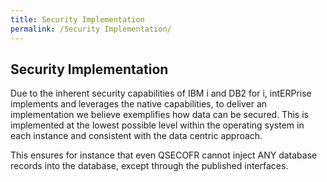 ```yaml
---
title: Security Implementation
permalink: /Security Implementation/
---
```


## Security Implementation

Due to the inherent security capabilities of IBM i and DB2 for i,
intERPrise implements and leverages the native capabilities, to deliver
an implementation we believe exemplifies how data can be secured. This
is implemented at the lowest possible level within the operating system
in each instance and consistent with the data centric approach.

This ensures for instance that even QSECOFR cannot inject ANY database
records into the database, except through the published interfaces.